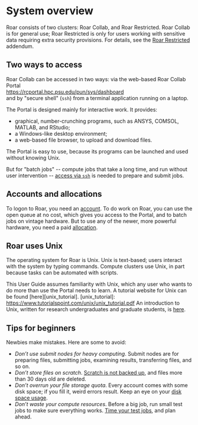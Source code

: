 # System overview

Roar consists of two clusters:  Roar Collab, and Roar Restricted.
Roar Collab is for general use; 
Roar Restricted is only for users working with sensitive data
requiring extra security provisions.
For details, see the [Roar Restricted](15_RoarRestricted.md) addendum.

## Two ways to access 

Roar Collab can be accessed in two ways:  via the web-based Roar Collab Portal <br>
<https://rcportal.hpc.psu.edu/pun/sys/dashboard> <br>
and by "secure shell" (`ssh`) from a terminal application running on a laptop.

The Portal is designed mainly for interactive work.
It provides:

- graphical, number-crunching programs, 
such as ANSYS, COMSOL, MATLAB, and RStudio;
- a Windows-like desktop environment;
- a web-based file browser, to upload and download files.

The Portal is easy to use, 
because its programs can be launched and used
without knowing Unix.

But for "batch jobs" -- compute jobs that take a long time,
and run without user intervention --
[access via `ssh`](05_AccessViaSSH.md) is needed to prepare and submit jobs.

## Accounts and allocations

To logon to Roar, you need an [account](03_Accounts.md).
To do work on Roar, you can use the open queue at no cost,
which gives you access to the Portal, 
and to batch jobs on vintage hardware.
But to use any of the newer, more powerful hardware,
you need a paid [allocation](04_Allocations.md).

## Roar uses Unix

The operating system for Roar is Unix.
Unix is text-based; users interact with the system by typing commands.
Compute clusters use Unix,
in part because tasks can be automated with scripts.

This User Guide assumes familiarity with Unix,
which any user who wants to do more than use the Portal needs to learn.
A tutorial website for Unix can be found [here][unix_tutorial].
[unix_tutorial]: https://www.tutorialspoint.com/unix/unix_tutorial.pdf
An introduction to Unix, 
written for research undergraduates and graduate students,
is [here](pdf/unixGuide.pdf).

## Tips for beginners

Newbies make mistakes.
Here are some to avoid:

- _Don’t use submit nodes for heavy computing_.
Submit nodes are for preparing files, submitting jobs, 
examining results, transferring files, and so on.
- _Don’t store files on scratch_.
[Scratch is not backed up](10_FileStorage.md), 
and files more than 30 days old are deleted.
- _Don’t overrun your file storage quota_.
Every account comes with some disk space;
if you fill it, weird errors result.
Keep an eye on your [disk space usage](10_FileStorage.md/#quotas).
- _Don’t waste your compute resources_.
Before a big job, run small test jobs
to make sure everything works.
[Time your test jobs](08_BatchJobs.md/#timing-jobs), and plan ahead.
